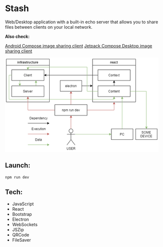 # Stash
Web/Desktop application with a built-in echo server that allows you to share files between clients on your local network.

**Also check:**

[Android Compose image sharing client](https://github.com/numq/Stash)
[Jetpack Compose Desktop image sharing client](https://github.com/numq/Stash)

![Architecture diagram](./media/stash_electron_scheme.png)

## Launch:
```
npm run dev
```

## Tech:
- JavaScript
- React
- Bootstrap
- Electron
- WebSockets
- JSZip
- QRCode
- FileSaver
